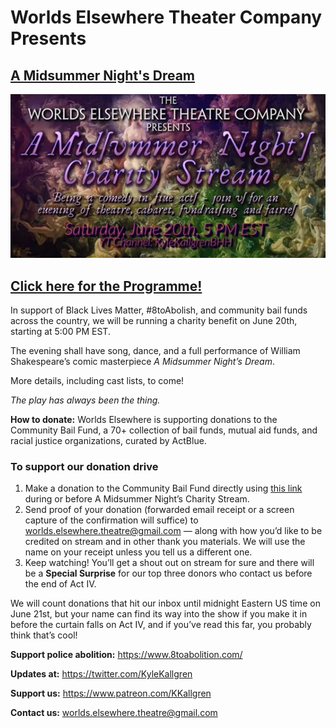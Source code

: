 # Worlds Elsewhere Theater Company Presents

## [A Midsummer Night's Dream](https://www.youtube.com/watch?v=LCBdmJv5kag)

![Midsummer Night's Charity Stream banner](/assets/img/midsummer_stream_banner_low-res.jpg)

## [Click here for the Programme!](/plays/midsummer.html)

In support of Black Lives Matter, #8toAbolish, and community bail funds across the country, we will be running a charity benefit on June 20th, starting at 5:00 PM EST.

The evening shall have song, dance, and a full performance of William Shakespeare’s comic masterpiece *A Midsummer Night’s Dream*.

More details, including cast lists, to come!

*The play has always been the thing.*

**How to donate:** Worlds Elsewhere is supporting donations to the Community Bail Fund, a 70+ collection of bail funds, mutual aid funds, and racial justice organizations, curated by ActBlue.

### To support our donation drive

1. Make a donation to the Community Bail Fund directly using [this link](http://communitybailfunds.com) during or before A Midsummer Night’s Charity Stream.
2. Send proof of your donation (forwarded email receipt or a screen capture of the confirmation will suffice) to <worlds.elsewhere.theatre@gmail.com> — along with how you’d like to be credited on stream and in other thank you materials. We will use the name on your receipt unless you tell us a different one.
3. Keep watching! You’ll get a shout out on stream for sure and there will be a **Special Surprise** for our top three donors who contact us before the end of Act IV.

We will count donations that hit our inbox until midnight Eastern US time on June 21st, but your name can find its way into the show if you make it in before the curtain falls on Act IV, and if you’ve read this far, you probably think that’s cool!

**Support police abolition:** <https://www.8toabolition.com/>

**Updates at:** <https://twitter.com/KyleKallgren>

**Support us:** <https://www.patreon.com/KKallgren>

**Contact us:** <worlds.elsewhere.theatre@gmail.com>
